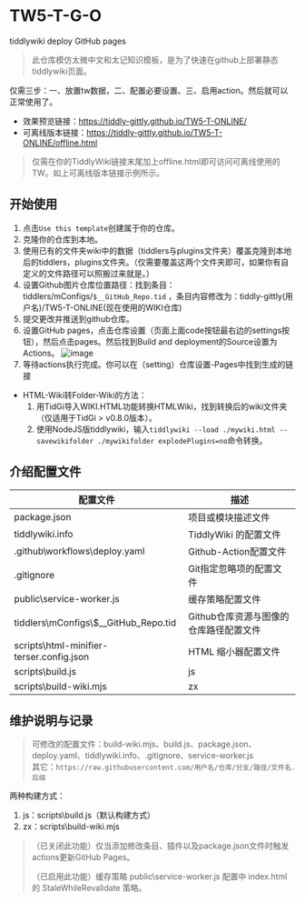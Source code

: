# TW5-T-G-O

tiddlywiki deploy GitHub pages

> 此仓库模仿太微中文和太记知识模板，是为了快速在github上部署静态tiddlywiki页面。

仅需三步：一、放置tw数据，二、配置必要设置、三、启用action。然后就可以正常使用了。

- 效果预览链接：https://tiddly-gittly.github.io/TW5-T-ONLINE/
- 可离线版本链接：https://tiddly-gittly.github.io/TW5-T-ONLINE/offline.html 

> 仅需在你的TiddlyWiki链接末尾加上offline.html即可访问可离线使用的TW。如上可离线版本链接示例所示。

## 开始使用
1. 点击`Use this template`创建属于你的仓库。
2. 克隆你的仓库到本地。
3. 使用已有的文件夹wiki中的数据（tiddlers与plugins文件夹）覆盖克隆到本地后的tiddlers，plugins文件夹。（仅需要覆盖这两个文件夹即可，如果你有自定义的文件路径可以照搬过来就是。）
4. 设置Github图片仓库位置路径：找到条目：tiddlers/mConfigs/`$__GitHub_Repo.tid` ，条目内容修改为：tiddly-gittly(用户名)/TW5-T-ONLINE(现在使用的WIKI仓库)
5. 提交更改并推送到github仓库。
6. 设置GitHub pages，点击仓库设置（页面上面code按钮最右边的settings按钮），然后点击pages。然后找到Build and deployment的Source设置为Actions。
![image](https://user-images.githubusercontent.com/32425955/211513957-2e679998-6035-4904-9c0e-58fab7963b05.png)
7. 等待actions执行完成。你可以在（setting）仓库设置-Pages中找到生成的链接


- HTML-Wiki转Folder-Wiki的方法：
    1. 用TidGi导入WIKI.HTML功能转换HTMLWiki，找到转换后的wiki文件夹（仅适用于TidGi > v0.8.0版本）。
    2. 使用NodeJS版tiddlywiki，输入`tiddlywiki --load ./mywiki.html --savewikifolder ./mywikifolder explodePlugins=no`命令转换。


## 介绍配置文件

| 配置文件                                 | 描述                                   |
| ---------------------------------------- | -------------------------------------- |
| package.json                             | 项目或模块描述文件                     |
| tiddlywiki.info                          | TiddlyWiki 的配置文件                  |
| .github\workflows\deploy.yaml            | Github-Action配置文件                  |
| .gitignore                               | Git指定忽略项的配置文件                |
| public\service-worker.js                 | 缓存策略配置文件                       |
| tiddlers\mConfigs\\$__GitHub_Repo.tid    | Github仓库资源与图像的仓库路径配置文件 |
| scripts\html-minifier-terser.config.json | HTML 缩小器配置文件                    |
| scripts\build.js                         | js                                     |
| scripts\build-wiki.mjs                   | zx                                     |


## 维护说明与记录
> 可修改的配置文件：build-wiki.mjs、build.js、package.json、deploy.yaml、tiddlywiki.info、.gitignore、service-worker.js  
> 其它：`https://raw.githubusercontent.com/用户名/仓库/分支/路径/文件名.后缀`

两种构建方式：
1. js：scripts\build.js（默认构建方式）
2. zx：scripts\build-wiki.mjs

> （已关闭此功能）仅当添加修改条目、插件以及package.json文件时触发actions更新GitHub Pages。
> 
> （已启用此功能）缓存策略 public\service-worker.js 配置中 index.html 的 StaleWhileRevalidate 策略。

